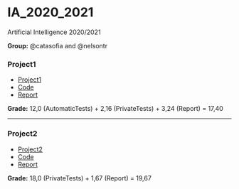 # IA_2020_2021
Artificial Intelligence 2020/2021

**Group:** @catasofia and @nelsontr

### Project1
- [Project1](Project1/Enunciado.pdf)
- [Code](Project1/code/ricochet_robots.py)
- [Report](Project1/relatorio_P1_G05.pdf)

**Grade:** 12,0 (AutomaticTests) + 2,16 (PrivateTests) + 3,24 (Report) = 17,40

------

### Project2

- [Project2](Project2/Enunciado.pdf)
- [Code](Project2/solutions/tg005.py)
- [Report](Project2/relatorio_p2_g05.pdf)

**Grade:** 18,0 (PrivateTests) + 1,67 (Report) = 19,67
